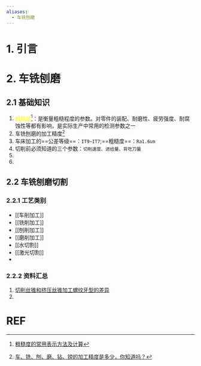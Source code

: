 ```yaml
---
aliases:
  - 车铣刨磨
---
```

# 1. 引言 

# 2. 车铣刨磨 
## 2.1 基础知识 
1. <font color="#ffff00">粗糙度</font>[^1]：是衡量粗糙程度的参数。对零件的装配、耐磨性、疲劳强度、耐腐蚀性等都有影响，是实际生产中常用的检测参数之一
2. 车铣刨磨的加工精度[^2]
3. 车床加工的==公差等级==：`IT9~IT7`;==粗糙度==：`Ra1.6um`
4. 切削前必须知道的三个参数：`切削速度、进给量、背吃刀量`
5. 
6. 
## 2.2 车铣刨磨切割
### 2.2.1 工艺类别 
- [[车削加工]]
- [[铣削加工]]
- [[刨削加工]]
- [[磨削加工]]
- [[水切割]]
- [[激光切割]]
- 

### 2.2.2 资料汇总 
1. [切削丝锥和挤压丝锥加工螺纹牙型的差异](https://mp.weixin.qq.com/s/dkbE7YfcBCCRznp2jawtSQ)
2. 

# REF 
[^1]: [粗糙度的常用表示方法及计算](https://mp.weixin.qq.com/s/ie4CSdRDM4EBJHt2v3wGIg)

[^2]: [车、铣、刨、磨、钻、镗的加工精度是多少，你知道吗？](https://mp.weixin.qq.com/s/49iHp5yaPmEPNj6HOK0Y-g)
